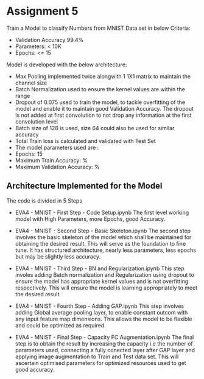 # Assignment 5

Train a Model to classify Numbers from MNIST Data set in below Criteria: 
- Validation Accuracy 99.4%
- Parameters: < 10K
- Epochs: <= 15

Model is developed with the below architecture: 
- Max Pooling implemented twice alongwith 1 1X1 matrix to maintain the channel size
- Batch Normalization used to ensure the kernel values are within the range
- Dropout of 0.075 used to train the model, to tackle overfitting of the model and enable it to maintain good Validation Accuracy. The dropout is not added at first convolution to not drop any information at the first convolution level 
- Batch size of 128 is used, size 64 could also be used for similar accuracy
- Total Train loss is calculated and validated with Test Set
- The model parameters used are : 
- Epochs: 15
- Maximum Train Accuracy: % 
- Maximum Validation Accuracy: %

## Architecture Implemented for the Model
The code is divided in 5 Steps
- EVA4 - MNIST - First Step - Code Setup.ipynb
The first level working model with High Parameters, more Epochs, good Accuracy.

- EVA4 - MNIST - Second Step - Basic Skeleton.ipynb
The second step involves the basic skeleton of the model which shall be maintained for obtaining the desired result. This will serve as the foundation to fine tune. It has structured architecture, nearly less parameters, less epochs but may be slightly less accuracy. 

- EVA4 - MNIST - Third Step - BN and Regularization.ipynb
This step involes adding Batch normalization and Regularization using dropout to ensure the model has appropriate kernel values and is not overfitting respectively. This will ensure the model is learning appropriately to meet the desired result. 

- EVA4 - MNIST - Fourth Step - Adding GAP.ipynb
This step involves adding Global average pooling layer, to enable constant outcom with any input feature map dimensions. This allows the model to be flexible and could be optimized as required. 

- EVA4 - MNIST - Final Step - Capacity FC Augmentation.ipynb
The final step is to obtain the result by increasing the capacity i.e the number of parameters used, connecting a fully conected layer after GAP layer and applying image augmentation to Train and Test data set. This will ascertain optimised parameters for optimized resources used to get good accuracy. 